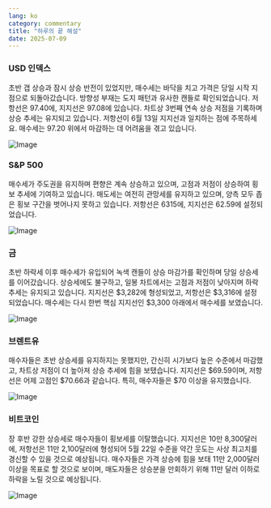 ```yaml
---
lang: ko
category: commentary
title: "하루의 끝 해설"
date: 2025-07-09
---
```


### USD 인덱스

초반 갭 상승과 잠시 상승 반전이 있었지만, 매수세는 바닥을 치고 가격은 당일 시작 지점으로 되돌아갔습니다. 방향성 부재는 도지 패턴과 유사한 캔들로 확인되었습니다. 저항선은 97.40에, 지지선은 97.08에 있습니다. 차트상 3번째 연속 상승 저점을 기록하며 상승 추세는 유지되고 있습니다. 저항선이 6월 13일 지지선과 일치하는 점에 주목하세요. 매수세는 97.20 위에서 마감하는 데 어려움을 겪고 있습니다.

![Image](https://markleighedu.github.io/img/Jul-2025/09-Jul-2025/usdindex.jpg)

### S&P 500

매수세가 주도권을 유지하며 편향은 계속 상승하고 있으며, 고점과 저점이 상승하여 횡보 추세에 기여하고 있습니다. 매도세는 여전히 관망세를 유지하고 있으며, 양측 모두 좁은 횡보 구간을 벗어나지 못하고 있습니다. 저항선은 6315에, 지지선은 62.59에 설정되었습니다.

![Image](https://markleighedu.github.io/img/Jul-2025/09-Jul-2025/sp500.jpg)

### 금

초반 하락세 이후 매수세가 유입되어 녹색 캔들이 상승 마감가를 확인하며 당일 상승세를 이어갔습니다. 상승세에도 불구하고, 일봉 차트에서는 고점과 저점이 낮아지며 하락 추세는 유지되고 있습니다. 지지선은 $3,282에 형성되었고, 저항선은 $3,316에 설정되었습니다. 매수세는 다시 한번 핵심 지지선인 $3,300 아래에서 매수세를 보였습니다.

![Image](https://markleighedu.github.io/img/Jul-2025/09-Jul-2025/gold.jpg)

### 브렌트유

매수자들은 초반 상승세를 유지하지는 못했지만, 간신히 시가보다 높은 수준에서 마감했고, 차트상 저점이 더 높아져 상승 추세에 힘을 보탰습니다. 지지선은 $69.59이며, 저항선은 어제 고점인 $70.66과 같습니다. 특히, 매수자들은 $70 이상을 유지했습니다.

![Image](https://markleighedu.github.io/img/Jul-2025/09-Jul-2025/brentoil.jpg)

### 비트코인

장 후반 강한 상승세로 매수자들이 횡보세를 이탈했습니다. 지지선은 10만 8,300달러에, 저항선은 11만 2,100달러에 형성되어 5월 22일 수준을 약간 웃도는 사상 최고치를 경신할 수 있을 것으로 예상됩니다. 매수자들은 가격 상승에 힘을 보태 11만 2,000달러 이상을 목표로 할 것으로 보이며, 매도자들은 상승분을 만회하기 위해 11만 달러 이하로 하락을 노릴 것으로 예상됩니다.

![Image](https://markleighedu.github.io/img/Jul-2025/09-Jul-2025/bitcoin.jpg)

